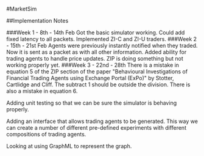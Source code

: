 #MarketSim

##Implementation Notes

###Week 1 - 8th - 14th Feb
Got the basic simulator working. Could add fixed latency to all packets. Implemented ZI-C and ZI-U traders. 
###Week 2 - 15th - 21st Feb
Agents were previously instantly notified when they traded. Now it is sent as a packet as with all other information. 
Added ability for trading agents to handle price updates.
ZIP is doing something but not working properly yet.
###Week 3 - 22nd - 28th
There is a mistake in equation 5 of the ZIP section of the paper "Behavioural Investigations of Financial Trading 
Agents using Exchange Portal (ExPo)" by Stotter, Cartlidge and Cliff. The subtract 1 should be outside the division.
There is also a mistake in equation 6. 

Adding unit testing so that we can be sure the simulator is behaving properly. 

Adding an interface that allows trading agents to be generated. This way we can create a number of different pre-defined 
experiments with different compositions of trading agents.

Looking at using GraphML to represent the graph. 